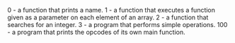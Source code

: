 0 -  a function that prints a name.
1 - a function that executes a function given as a parameter on each element of an array.
2 - a function that searches for an integer.
3 - a program that performs simple operations.
100 - a program that prints the opcodes of its own main function.
